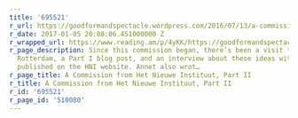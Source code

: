 ```yaml
---
title: '695521'
r_url: https://goodformandspectacle.wordpress.com/2016/07/13/a-commission-from-het-nieuwe-instituut-part-ii/
r_date: 2017-01-05 20:08:06.451000000 Z
r_wrapped_url: https://www.reading.am/p/4yKK/https://goodformandspectacle.wordpress.com/2016/07/13/a-commission-from-het-nieuwe-instituut-part-ii/
r_page_description: Since this commission began, there’s been a visit to MVRDV in
  Rotterdam, a Part I blog post, and an interview about these ideas with Annet Dekker
  published on the HNI website. Annet also wrot…
r_page_title: A Commission from Het Nieuwe Instituut, Part II
r_title: A Commission from Het Nieuwe Instituut, Part II
r_id: '695521'
r_page_id: '510080'
---
```


